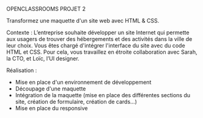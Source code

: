 OPENCLASSROOMS PROJET 2

Transformez une maquette d'un site web avec HTML & CSS.


Contexte :
L’entreprise souhaite développer un site Internet qui permette aux usagers de trouver des hébergements et des activités dans la ville de leur choix.
Vous êtes chargé d'intégrer l'interface du site avec du code HTML et CSS. Pour cela, vous travaillez en étroite collaboration avec Sarah, la CTO, et Loïc, l’UI designer.

Réalisation :
- Mise en place d'un environnement de développement
- Découpage d'une maquette
- Intégration de la maquette (mise en place des différentes sections du site, création de formulaire, création de cards...)
- Mise en place du responsive
